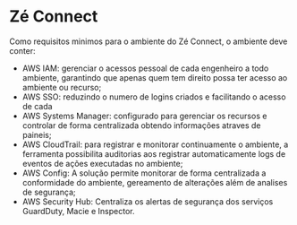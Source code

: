 # Zé Connect


<p>Como requisitos minimos para o ambiente do Z&eacute; Connect, o ambiente deve conter:</p>
<ul>
<li>AWS IAM: gerenciar o acessos pessoal de cada engenheiro a todo ambiente, garantindo que apenas quem tem direito possa ter acesso ao ambiente ou recurso;</li>
<li>AWS SSO: reduzindo o numero de logins criados e facilitando o acesso de cada</li>
<li>AWS Systems Manager: configurado para gerenciar os recursos e controlar de forma centralizada obtendo informa&ccedil;&otilde;es atraves de paineis;</li>
<li>AWS CloudTrail: para registrar e monitorar continuamente o ambiente, a ferramenta possibilita auditorias aos registrar automaticamente logs de eventos de a&ccedil;&otilde;es executadas no ambiente;</li>
<li>AWS Config: A solu&ccedil;&atilde;o permite monitorar de forma centralizada a conformidade do ambiente, gereamento de altera&ccedil;&otilde;es al&eacute;m de analises de seguran&ccedil;a;</li>
<li>AWS Security Hub: Centraliza os alertas de seguran&ccedil;a dos servi&ccedil;os GuardDuty, Macie e Inspector.</li>
</ul>
